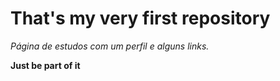 # That's my very first repository 
*Página de estudos com um perfil e alguns links.*

**Just be part of it**